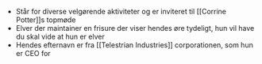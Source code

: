 - Står for diverse velgørende aktiviteter og er inviteret til [[Corrine Potter]]s topmøde
- Elver der maintainer en frisure der viser hendes øre tydeligt, hun vil have du skal vide at hun er elver
- Hendes efternavn er fra [[Telestrian Industries]] corporationen, som hun er CEO for
